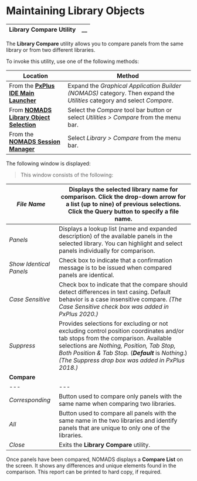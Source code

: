 # Maintaining Library Objects 

**Library Compare Utility** |  **__**  
---|---  
  
The **Library Compare** utility allows you to compare panels from the same library or from two different libraries.

To invoke this utility, use one of the following methods:

**Location** |  **Method**  
---|---  
From the **[PxPlus IDE Main Launcher](../../../PxPlus%20IDE/IDE%20Main%20Launcher.md)** |  Expand the _Graphical Application Builder (NOMADS)_ category. Then expand the _Utilities_ category and select _Compare_.  
From **[NOMADS Library Object Selection](../Library%20Object%20Selection/Overview.md)** |  Select the _Compare_ tool bar button or select _Utilities > Compare_ from the menu bar.  
From the **[NOMADS Session Manager](../Getting%20Started.htm#sessionmgr)** |  Select _Library > Compare_ from the menu bar.  
  
The following window is displayed:

> This window consists of the following:

_File Name_ |  Displays the selected library name for comparison. Click the drop-down arrow for a list (up to nine) of previous selections. Click the Query button to specify a file name.  
---|---  
_Panels_ |  Displays a lookup list (name and expanded description) of the available panels in the selected library. You can highlight and select panels individually for comparison.  
_Show Identical Panels_ |  Check box to indicate that a confirmation message is to be issued when compared panels are identical.  
_Case Sensitive_ |  Check box to indicate that the compare should detect differences in text casing. Default behavior is a case insensitive compare. _(The Case Sensitive check box was added in PxPlus 2020.)_  
_Suppress_ |  Provides selections for excluding or not excluding control position coordinates and/or tab stops from the comparison. Available selections are _Nothing, Position, Tab Stop, Both Position & Tab Stop._ (**_Default_** is _Nothing_.) _(The Suppress drop box was added in PxPlus 2018.)_  
**Compare** |  |  _Single_ |  Button used to compare a single selected panel in the **Old Library** with one selected from the **New Library**.  
---|---  
_Corresponding_ |  Button used to compare only panels with the same name when comparing two libraries.  
_All_ |  Button used to compare all panels with the same name in the two libraries and identify panels that are unique to only one of the libraries.  
_Close_ |  Exits the **Library Compare** utility.  
  
Once panels have been compared, NOMADS displays a **Compare List** on the screen. It shows any differences and unique elements found in the comparison. This report can be printed to hard copy, if required.
